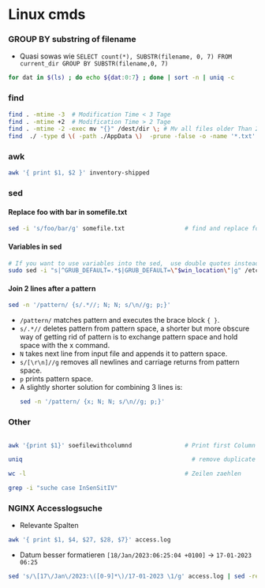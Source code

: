 # Linux cmds
### GROUP BY substring of filename
* Quasi sowas wie `SELECT count(*), SUBSTR(filename, 0, 7) FROM current_dir GROUP BY SUBSTR(filename,0, 7)`

```sh
for dat in $(ls) ; do echo ${dat:0:7} ; done | sort -n | uniq -c
```

### find
```sh
find . -mtime -3  # Modification Time < 3 Tage
find . -mtime +2  # Modification Time > 2 Tage
find . -mtime -2 -exec mv "{}" /dest/dir \; # Mv all files older Than 2 days to /dest/dir
find  ./ -type d \( -path ./AppData \)  -prune -false -o -name '*.txt' # Alle .txt-Dateien ausser in ./AppData
```
### awk

```sh
awk '{ print $1, $2 }' inventory-shipped
```


### sed
#### Replace foo with bar in somefile.txt
```sh
sed -i 's/foo/bar/g' somefile.txt                 # find and replace foo with bar in somefile.txt
```

#### Variables in sed
```sh
# If you want to use variables into the sed,  use double quotes instead of single quotes
sudo sed -i "s|^GRUB_DEFAULT=.*$|GRUB_DEFAULT=\"$win_location\"|g" /etc/default/grub
```

#### Join 2 lines after a pattern

```sh
sed -n '/pattern/ {s/.*//; N; N; s/\n//g; p;}'
```

* `/pattern/` matches pattern and executes the brace block `{ }`.
* `s/.*//` deletes pattern from pattern space, a shorter but more obscure way of getting rid of pattern is to exchange pattern space and hold space with the x command.
* `N` takes next line from input file and appends it to pattern space.
* `s/[\r\n]//g` removes all newlines and carriage returns from pattern space.
* `p` prints pattern space.
* A slightly shorter solution for combining 3 lines is:
  ```sh
  sed -n '/pattern/ {x; N; N; s/\n//g; p;}'
  ```

### Other
```sh

awk '{print $1}' soefilewithcolumnd               # Print first Column

uniq 	                                            # remove duplicate lines

wc -l                                             # Zeilen zaehlen

grep -i "suche case InSenSitIV"
```

### NGINX Accesslogsuche
 * Relevante Spalten
```sh 
awk '{ print $1, $4, $27, $28, $7}' access.log
```
* Datum besser formatieren `[18/Jan/2023:06:25:04 +0100]` -> `17-01-2023 06:25`
```sh
sed 's/\[17\/Jan\/2023:\([0-9]*\)/17-01-2023 \1/g' access.log | sed -re 's/([0-9]{2}:[0-9]{2}):[0-9]{2} /\1 /g'
